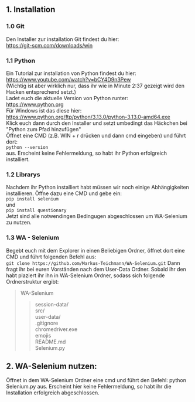 ## 1. Installation
  ### 1.0 Git
  Den Installer zur installation Git findest du hier: <br>
    <https://git-scm.com/downloads/win>
  ### 1.1 Python
  Ein Tutorial zur installation von Python findest du hier: <br>
      <https://www.youtube.com/watch?v=bCY4D9n3Pew> <br>
  (Wichtig ist aber wirklich nur, dass ihr wie in Minute 2:37 gezeigt wird den Hacken entsprechend setzt.) <br>
  Ladet euch die aktuelle Version von Python runter: <br>
      <https://www.python.org> <br>
  Für Windows ist das diese hier: <br>
      <https://www.python.org/ftp/python/3.13.0/python-3.13.0-amd64.exe> <br>
  Klick euch dann durch den Installer und setzt umbedingt das Häckchen bei "Python zum Pfad hinzufügen" <br>
  Öffnet eine CMD (z.B. WIN + r drücken und dann cmd eingeben) und führt dort: <br> 
      `python --version` <br>
  aus. Erscheint keine Fehlermeldung, so habt ihr Python erfolgreich installiert.
  ### 1.2 Librarys
  Nachdem ihr Python installiert habt müssen wir noch einige Abhängigkeiten installieren. Öffne dazu eine CMD und gebe ein: <br>
    `pip install selenium` <br>
  und <br>
    `pip install questionary` <br>
  Jetzt sind alle notwendingen Bedingugen abgeschlossen um WA-Selenium zu nutzen.
  ### 1.3 WA - Selenium
  Begebt euch mit dem Explorer in einen Beliebigen Ordner, öffnet dort eine CMD und führt folgenden Befehl aus: <br>
  `git clone https://github.com/Markus-Teichmann/WA-Selenium.git`
  Dann fragt ihr bei euren Vorständen nach dem User-Data Ordner. Sobald ihr den habt plaziert ihr ihn in WA-Selenium Ordner, sodass sich folgende Ordnerstruktur ergibt: <br>
  > WA-Selenium
  >> session-data/ <br>
  >> src/ <br>
  >> user-data/ <br>
  >> .gitignore <br>
  >> chromedriver.exe <br>
  >> emojis <br>
  >> README.md <br>
  >> Selenium.py

## 2. WA-Selenium nutzen:
   Öffnet in dem WA-Selenium Ordner eine cmd und führt den Befehl:
      python Selenium.py
   aus. Erscheint hier keine Fehlermeldung, so habt ihr die Installation erfolgreich abgeschlossen.
